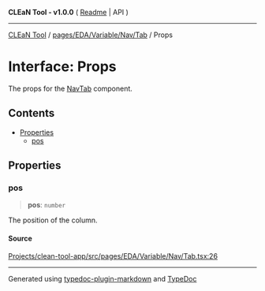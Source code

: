 **CLEaN Tool - v1.0.0** ( [Readme](../../../../../../README.md) \| API )

***

[CLEaN Tool](../../../../../../modules.md) / [pages/EDA/Variable/Nav/Tab](../README.md) / Props

# Interface: Props

The props for the [NavTab](../functions/NavTab.md) component.

## Contents

- [Properties](Props.md#properties)
  - [pos](Props.md#pos)

## Properties

### pos

> **pos**: `number`

The position of the column.

#### Source

[Projects/clean-tool-app/src/pages/EDA/Variable/Nav/Tab.tsx:26](https://github.com/yuckyh/clean-tool-app/)

***

Generated using [typedoc-plugin-markdown](https://www.npmjs.com/package/typedoc-plugin-markdown) and [TypeDoc](https://typedoc.org/)
